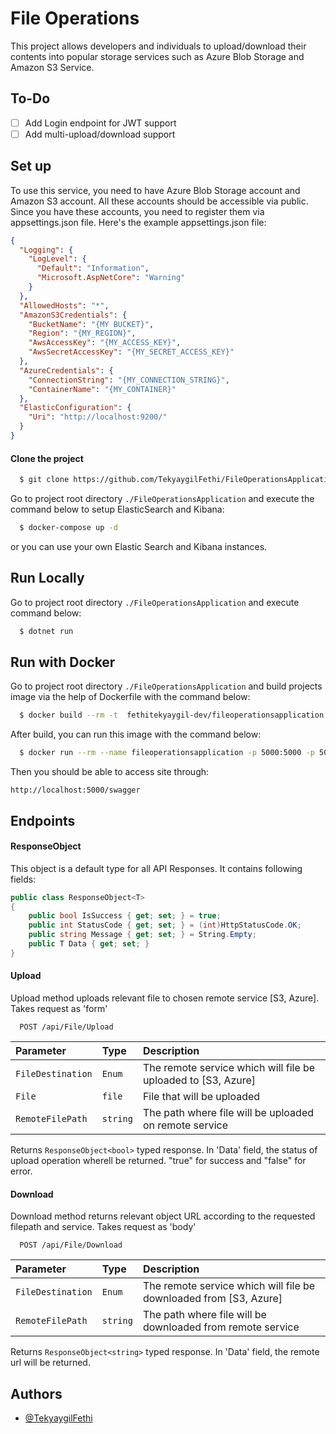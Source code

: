 
# File Operations

This project allows developers and individuals to upload/download their contents into popular storage services such as Azure Blob Storage and Amazon S3 Service.

## To-Do
- [ ] Add Login endpoint for JWT support
- [ ] Add multi-upload/download support

## Set up
To use this service, you need to have Azure Blob Storage account and Amazon S3 account. All these accounts should be accessible via public. Since you have these accounts, you need to register them via appsettings.json file. Here's the example appsettings.json file:
```json
{
  "Logging": {
    "LogLevel": {
      "Default": "Information",
      "Microsoft.AspNetCore": "Warning"
    }
  },
  "AllowedHosts": "*",
  "AmazonS3Credentials": {
    "BucketName": "{MY BUCKET}",
    "Region": "{MY_REGION}",
    "AwsAccessKey": "{MY_ACCESS_KEY}",
    "AwsSecretAccessKey": "{MY_SECRET_ACCESS_KEY}"
  },
  "AzureCredentials": {
    "ConnectionString": "{MY_CONNECTION_STRING}",
    "ContainerName": "{MY_CONTAINER}"
  },
  "ElasticConfiguration": {
    "Uri": "http://localhost:9200/"
  }
}
```

#### Clone the project

```bash
  $ git clone https://github.com/TekyaygilFethi/FileOperationsApplication.git
```

Go to project root directory ```./FileOperationsApplication``` and execute the command below to setup ElasticSearch and Kibana:
```bash
  $ docker-compose up -d
```
or you can use your own Elastic Search and Kibana instances.

## Run Locally
Go to project root directory ```./FileOperationsApplication``` and execute command below:
```bash
  $ dotnet run
```

## Run with Docker
Go to project root directory ```./FileOperationsApplication``` and build projects image via the help of Dockerfile with the command below:
```bash
  $ docker build --rm -t  fethitekyaygil-dev/fileoperationsapplication:latest .
```

After build, you can run this image with the command below:

```bash
  $ docker run --rm --name fileoperationsapplication -p 5000:5000 -p 5001:5001 -e ASPNETCORE_HTTP_PORT=https://+:5001 -e ASPNETCORE_URLS=http://+:5000 fethitekyaygil-dev/fileoperationsapplication
```

Then you should be able to access site through:

```
http://localhost:5000/swagger
```
## Endpoints

#### ResponseObject
This object is a default type for all API Responses. It contains following fields:
```csharp
public class ResponseObject<T>
{
    public bool IsSuccess { get; set; } = true;
    public int StatusCode { get; set; } = (int)HttpStatusCode.OK;
    public string Message { get; set; } = String.Empty;
    public T Data { get; set; }
}
```
#### Upload

Upload method uploads relevant file to chosen remote service [S3, Azure]. Takes request as 'form'

```http
  POST /api/File/Upload
```

| Parameter | Type     | Description                       |
| :-------- | :------- | :-------------------------------- |
| `FileDestination`      | `Enum` | The remote service which will file be uploaded to [S3, Azure] |
| `File`      | `file` | File that will be uploaded |
| `RemoteFilePath`      | `string` | The path where file will be uploaded on remote service |

Returns ```ResponseObject<bool>``` typed response. In 'Data' field, the status of upload operation wherell be returned. "true" for success and "false" for error.


#### Download

Download method returns relevant object URL according to the requested filepath and service. Takes request as 'body'

```http
  POST /api/File/Download
```

| Parameter | Type     | Description                       |
| :-------- | :------- | :-------------------------------- |
| `FileDestination`      | `Enum` | The remote service which will file be downloaded from [S3, Azure] |
| `RemoteFilePath`      | `string` | The path where file will be downloaded from remote service |

Returns ```ResponseObject<string>``` typed response. In 'Data' field, the remote url will be returned.


## Authors

- [@TekyaygilFethi](https://www.github.com/TekyaygilFethi)
